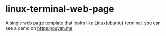 # linux-terminal-web-page
A single web page template that looks like Linux(ubuntu) terminal.
you can see a demo on [https:pouyan.me](pouyan.me)
